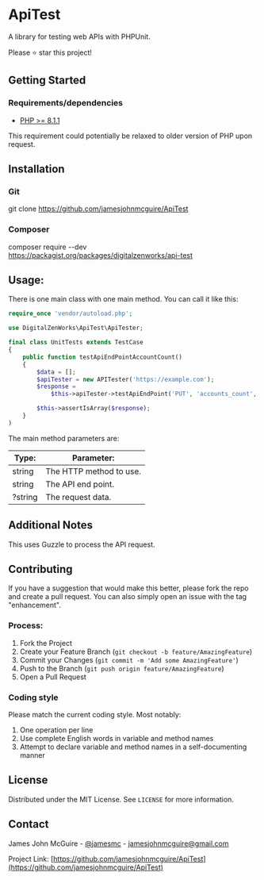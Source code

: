 # ApiTest
A library for testing web APIs with PHPUnit.

Please :star: star this project!

## Getting Started

### Requirements/dependencies

* [PHP >= 8.1.1](http://php.net/)

This requirement could potentially be relaxed to older version of PHP upon request.


## Installation
### Git
git clone https://github.com/jamesjohnmcguire/ApiTest

### Composer
composer require --dev https://packagist.org/packages/digitalzenworks/api-test

## Usage:

There is one main class with one main method.  You can call it like this:

```php
require_once 'vendor/autoload.php';

use DigitalZenWorks\ApiTest\ApiTester;

final class UnitTests extends TestCase
{
	public function testApiEndPointAccountCount()
	{
		$data = [];
		$apiTester = new APITester('https://example.com');
		$response =
			$this->apiTester->testApiEndPoint('PUT', 'accounts_count', $data);

		$this->assertIsArray($response);
	}
)
```

The main method parameters are:

| Type:   | Parameter:              |
| ------- | ----------------------- |
| string  | The HTTP method to use. |
| string  | The API end point.      |
| ?string | The request data.       |


## Additional Notes
This uses Guzzle to process the API request.

## Contributing

If you have a suggestion that would make this better, please fork the repo and create a pull request. You can also simply open an issue with the tag "enhancement".

### Process:

1. Fork the Project
2. Create your Feature Branch (`git checkout -b feature/AmazingFeature`)
3. Commit your Changes (`git commit -m 'Add some AmazingFeature'`)
4. Push to the Branch (`git push origin feature/AmazingFeature`)
5. Open a Pull Request

### Coding style
Please match the current coding style.  Most notably:  
1. One operation per line
2. Use complete English words in variable and method names
3. Attempt to declare variable and method names in a self-documenting manner


## License

Distributed under the MIT License. See `LICENSE` for more information.

## Contact

James John McGuire - [@jamesmc](https://twitter.com/jamesmc) - jamesjohnmcguire@gmail.com

Project Link: [https://github.com/jamesjohnmcguire/ApiTest](https://github.com/jamesjohnmcguire/ApiTest)
